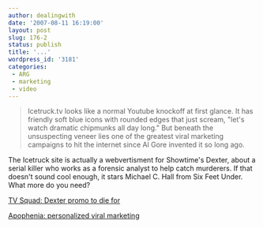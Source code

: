 ```yaml
---
author: dealingwith
date: '2007-08-11 16:19:00'
layout: post
slug: 176-2
status: publish
title: '...'
wordpress_id: '3181'
categories:
 - ARG
 - marketing
 - video
---
```


> Icetruck.tv looks like a normal Youtube knockoff at first glance. It has
friendly soft blue icons with rounded edges that just scream, "let's watch
dramatic chipmunks all day long." But beneath the unsuspecting veneer lies one
of the greatest viral marketing campaigns to hit the internet since Al Gore
invented it so long ago.


The Icetruck site is actually a webvertisment for Showtime's Dexter, about a
serial killer who works as a forensic analyst to help catch murderers. If that
doesn't sound cool enough, it stars Michael C. Hall from Six Feet Under. What
more do you need?

[TV Squad: Dexter promo to die for][1]


[Apophenia: personalized viral marketing][2]

   [1]: http://www.tvsquad.com/2007/08/10/dexter-promo-to-die-for/

   [2]: http://www.zephoria.org/thoughts/archives/2007/08/10/personalized_vi.html

   

